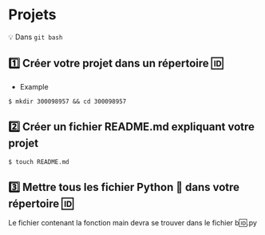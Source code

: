 # Projets 

:bulb: Dans `git bash`

## :one: Créer votre projet dans un répertoire :id:

* Example

```
$ mkdir 300098957 && cd 300098957
```

## :two: Créer un fichier README.md expliquant votre projet

```
$ touch README.md
```

## :three: Mettre tous les fichier Python :snake: dans votre répertoire :id:

Le fichier contenant la fonction main devra se trouver dans le fichier b:id:.py









